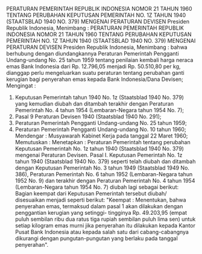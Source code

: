  PERATURAN PEMERINTAH REPUBLIK INDONESIA NOMOR 21 TAHUN 1960 TENTANG PERUBAHAN KEPUTUSAN PEMERINTAH NO. 1Z TAHUN 1940 (STAATSBLAD 1940 NO. 379) MENGENAI PERATURAN DEVISEN Presiden Republik Indonesia, Menimbang : PERATURAN PEMERINTAH REPUBLIK INDONESIA NOMOR 21 TAHUN 1960 TENTANG PERUBAHAN KEPUTUSAN PEMERINTAH NO. 1Z TAHUN 1940 (STAATSBLAD 1940 NO. 379) MENGENAI PERATURAN DEVISEN Presiden Republik Indonesia, Menimbang : bahwa berhubung dengan diundangkannya Peraturan Pemerintah Pengganti Undang-undang No. 25 tahun 1959 tentang penilaian kembali harga neraca emas Bank Indonesia dari Rp. 12.796,05 menjadi Rp. 50.510,80 per kg, dianggap perlu mengeluarkan suatu peraturan tentang perubahan ganti kerugian bagi penyerahan emas kepada Bank Indonesia/Dana Devisen;
Mengingat :

1. Keputusan Pemerintah tahun 1940 No. 1z (Staatsblad 1940 No. 379) yang kemudian diubah dan ditambah terakhir dengan Peraturan Pemerintah No. 4 tahun 1954 (Lembaran-Negara tahun 1954 No. 7);
2. Pasal 9 Peraturan Devisen 1940 (Staatsblad 1940 No. 291);
3. Peraturan Pemerintah Pengganti Undang-undang No. 25 tahun 1959;
4. Peraturan Pemerintah Pengganti Undang-undang No. 10 tahun 1960; Mendengar : Musyawarah Kabinet Kerja pada tanggal 22 Maret 1960; Memutuskan : Menetapkan : Peraturan Pemerintah tentang perubahan Keputusan Pemerintah No. 1z tahun 1940 (Staatsblad 1940 No. 379) mengenai Peraturan Devisen. Pasal I. Keputusan Pemerintah No. 1z tahun 1940 (Staatsblad 1940 No. 379) seperti telah diubah dan ditambah dengan Keputusan Pemerintah No. 3 tahun 1949 (Staatsblad 1949 No. 386), Peraturan Pemerintah No. 6 tahun 1952 (Lembaran-Negara tahun 1952 No. 9) dan terakhir dengan Peraturan Pemerintah No. 4 tahun 1954 (Lembaran-Negara tahun 1954 No. 7) diubah lagi sebagai berikut: Bagian keempat dari Keputusan Pemerintah tersebut diubah/ disesuaikan menjadi seperti berikut: "Keempat : Menentukan, bahwa penyerahan emas, termaksud dalam pasal 1 akan dilakukan dengan penggantian kerugian yang setinggi- tingginya Rp. 49.203,95 (empat puluh sembilan ribu dua ratus tiga rupiah sembilan puluh lima sen) untuk setiap kilogram emas murni jika penyerahan itu dilakukan kepada Kantor Pusat Bank Indonesia atau kepada salah satu dari cabang-cabangnya dikurangi dengan pungutan-pungutan yang berlaku pada tanggal penyerahan".